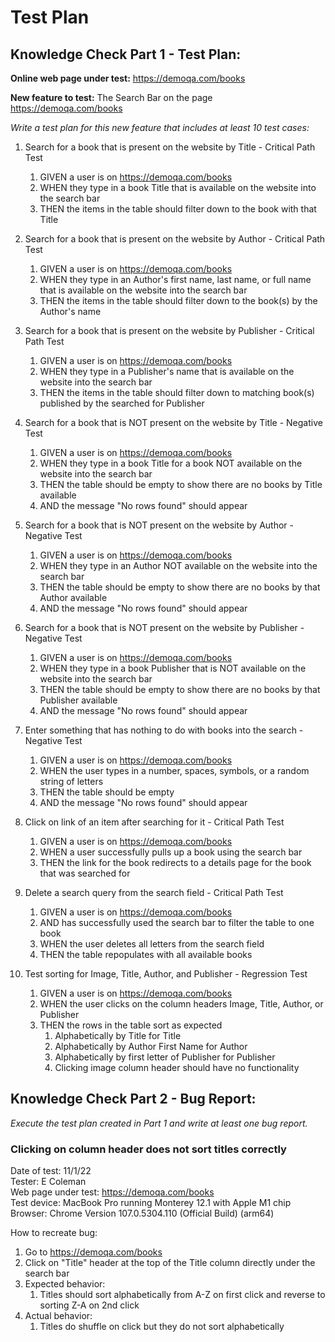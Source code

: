 # **Test Plan**
## Knowledge Check Part 1 - Test Plan:

**Online web page under test:** https://demoqa.com/books

**New feature to test:** The Search Bar on the page https://demoqa.com/books

*Write a test plan for this new feature that includes at least 10 test cases:*


1. Search for a book that is present on the website by Title - Critical Path Test
   1. GIVEN a user is on https://demoqa.com/books
   2. WHEN they type in a book Title that is available on the website into the search bar
   3. THEN the items in the table should filter down to the book with that Title 


2. Search for a book that is present on the website by Author - Critical Path Test
   1. GIVEN a user is on https://demoqa.com/books
   2. WHEN they type in an Author's first name, last name, or full name that is available on the website into the search bar
   3. THEN the items in the table should filter down to the book(s) by the Author's name


3. Search for a book that is present on the website by Publisher - Critical Path Test
   1. GIVEN a user is on https://demoqa.com/books
   2. WHEN they type in a Publisher's name that is available on the website into the search bar
   3. THEN the items in the table should filter down to matching book(s) published by the searched for Publisher


4. Search for a book that is NOT present on the website by Title - Negative Test
   1. GIVEN a user is on https://demoqa.com/books
   2. WHEN they type in a book Title for a book NOT available on the website into the search bar
   3. THEN the table should be empty to show there are no books by Title available
   4. AND the message "No rows found" should appear


5. Search for a book that is NOT present on the website by Author - Negative Test
   1. GIVEN a user is on https://demoqa.com/books
   2. WHEN they type in an Author NOT available on the website into the search bar
   3. THEN the table should be empty to show there are no books by that Author available
   4. AND the message "No rows found" should appear


6. Search for a book that is NOT present on the website by Publisher - Negative Test
   1. GIVEN a user is on https://demoqa.com/books
   2. WHEN they type in a book Publisher that is NOT available on the website into the search bar
   3. THEN the table should be empty to show there are no books by that Publisher available
   4. AND the message "No rows found" should appear


7. Enter something that has nothing to do with books into the search - Negative Test
   1. GIVEN a user is on https://demoqa.com/books
   2. WHEN the user types in a number, spaces, symbols, or a random string of letters
   3. THEN the table should be empty
   4. AND the message "No rows found" should appear


8. Click on link of an item after searching for it - Critical Path Test 
   1. GIVEN a user is on https://demoqa.com/books
   2. WHEN a user successfully pulls up a book using the search bar
   3. THEN the link for the book redirects to a details page for the book that was searched for


9.  Delete a search query from the search field - Critical Path Test
    1. GIVEN a user is on https://demoqa.com/books
    2. AND has successfully used the search bar to filter the table to one book
    3. WHEN the user deletes all letters from the search field
    4. THEN the table repopulates with all available books


10. Test sorting for Image, Title, Author, and Publisher - Regression Test
    1.  GIVEN a user is on https://demoqa.com/books
    2.  WHEN the user clicks on the column headers Image, Title, Author, or Publisher
    3.  THEN the rows in the table sort as expected
        1.  Alphabetically by Title for Title
        2.  Alphabetically by Author First Name for Author
        3.  Alphabetically by first letter of Publisher for Publisher
		4.  Clicking image column header should have no functionality


## Knowledge Check Part 2 - Bug Report:

*Execute the test plan created in Part 1 and write at least one bug report.*

### Clicking on column header does not sort titles correctly

Date of test: 11/1/22 <br/>
Tester: E Coleman <br/>
Web page under test: https://demoqa.com/books <br/>
Test device: MacBook Pro running Monterey 12.1 with Apple M1 chip <br/>
Browser: Chrome Version 107.0.5304.110 (Official Build) (arm64) <br/>


How to recreate bug:
1. Go to https://demoqa.com/books
2. Click on "Title" header at the top of the Title column directly under the search bar
3. Expected behavior:
	1. Titles should sort alphabetically from A-Z on first click and reverse to sorting Z-A on 2nd click
4. Actual behavior:
	1. Titles do shuffle on click but they do not sort alphabetically

